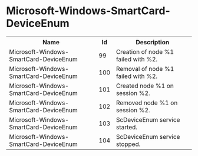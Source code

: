 # Microsoft-Windows-SmartCard-DeviceEnum

<table>
<colgroup><col/><col/><col/></colgroup>
<tr><th>Name</th><th>Id</th><th>Description</th></tr>
<tr><td>Microsoft-Windows-SmartCard-DeviceEnum</td><td>99</td><td>Creation of node %1 failed with %2.</td></tr>
<tr><td>Microsoft-Windows-SmartCard-DeviceEnum</td><td>100</td><td>Removal of node %1 failed with %2.</td></tr>
<tr><td>Microsoft-Windows-SmartCard-DeviceEnum</td><td>101</td><td>Created node %1 on session %2.</td></tr>
<tr><td>Microsoft-Windows-SmartCard-DeviceEnum</td><td>102</td><td>Removed node %1 on session %2.</td></tr>
<tr><td>Microsoft-Windows-SmartCard-DeviceEnum</td><td>103</td><td>ScDeviceEnum service started.</td></tr>
<tr><td>Microsoft-Windows-SmartCard-DeviceEnum</td><td>104</td><td>ScDeviceEnum service stopped.</td></tr>
</table>
